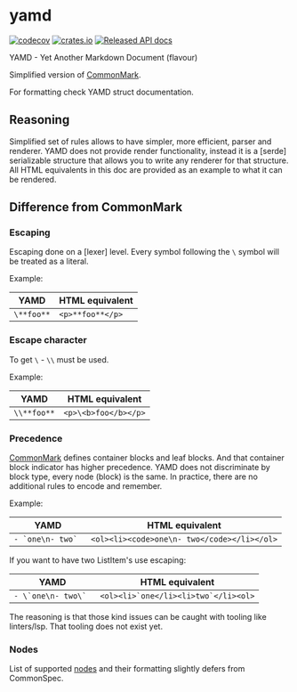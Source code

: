 # yamd

[![codecov](https://codecov.io/gh/Lurk/yamd/branch/main/graph/badge.svg?token=F8KRUYI1AA)](https://codecov.io/gh/Lurk/yamd)
[![crates.io](https://img.shields.io/crates/v/yamd.svg)](https://crates.io/crates/yamd)
[![Released API docs](https://docs.rs/yamd/badge.svg)](https://docs.rs/yamd)

<!-- cargo-rdme start -->

YAMD - Yet Another Markdown Document (flavour)

Simplified version of [CommonMark](https://spec.commonmark.org/).

For formatting check YAMD struct documentation.

## Reasoning

Simplified set of rules allows to have simpler, more efficient, parser and renderer.
YAMD does not provide render functionality, instead it is a [serde]
serializable structure that allows you to write any renderer for that structure. All HTML
equivalents in this doc are provided as an example to what it can be rendered.

## Difference from CommonMark

### Escaping

Escaping done on a [lexer] level. Every symbol following the `\` symbol will be treated as a
literal.

Example:

| YAMD      | HTML equivalent |
|-----------|-----------------|
| `\**foo**`|`<p>**foo**</p>` |

### Escape character

To get `\` - `\\` must be used.

Example:

| YAMD          | HTML equivalent       |
|---------------|-----------------------|
| `\\**foo**`   |`<p>\<b>foo</b></p>`   |


### Precedence

[CommonMark](https://spec.commonmark.org/0.31.2/#precedence) defines container blocks and leaf
blocks. And that container block indicator has higher precedence. YAMD does not discriminate by
block type, every node (block) is the same. In practice, there are no additional rules to encode
and remember.

Example:

| YAMD                  | HTML equivalent                               |
|-----------------------|-----------------------------------------------|
| ``- `one\n- two` ``   | `<ol><li><code>one\n- two</code></li></ol>`   |


If you want to have two ListItem's use escaping:

| YAMD                      | HTML equivalent                           |
|---------------------------|-------------------------------------------|
| ``- \`one\n- two\` ``     | ``<ol><li>`one</li><li>two`</li><ol>``    |

The reasoning is that those kind issues can be caught with tooling like linters/lsp. That tooling
does not exist yet.

### Nodes

List of supported [nodes](https://docs.rs/yamd/latest/yamd/nodes/) and their formatting slightly defers from CommonSpec.

<!-- cargo-rdme end -->
